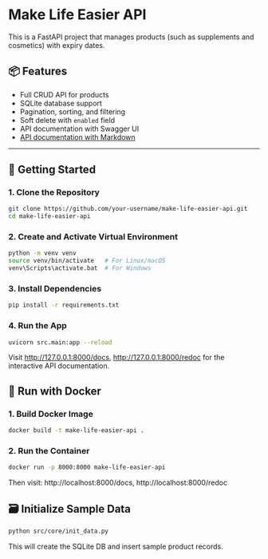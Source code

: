 # Make Life Easier API

This is a FastAPI project that manages products (such as supplements and cosmetics) with expiry dates.

## 📦 Features

- Full CRUD API for products
- SQLite database support
- Pagination, sorting, and filtering
- Soft delete with `enabled` field
- API documentation with Swagger UI
- [API documentation with Markdown](https://github.com/CoaCao/make-life-easier-api/blob/main/docs/document.md)

---

## 🚀 Getting Started

### 1. Clone the Repository

```bash
git clone https://github.com/your-username/make-life-easier-api.git
cd make-life-easier-api
```

### 2. Create and Activate Virtual Environment

```bash
python -m venv venv
source venv/bin/activate   # For Linux/macOS
venv\Scripts\activate.bat  # For Windows
```

### 3. Install Dependencies

```bash
pip install -r requirements.txt
```

### 4. Run the App

```bash
uvicorn src.main:app --reload
```

Visit http://127.0.0.1:8000/docs, http://127.0.0.1:8000/redoc  for the interactive API documentation.

## 🐳 Run with Docker

### 1. Build Docker Image

```bash
docker build -t make-life-easier-api .
```

### 2. Run the Container

```bash
docker run -p 8000:8000 make-life-easier-api
```

Then visit: http://localhost:8000/docs, http://localhost:8000/redoc

## 🗃️ Initialize Sample Data

```bash
python src/core/init_data.py
```

This will create the SQLite DB and insert sample product records.
